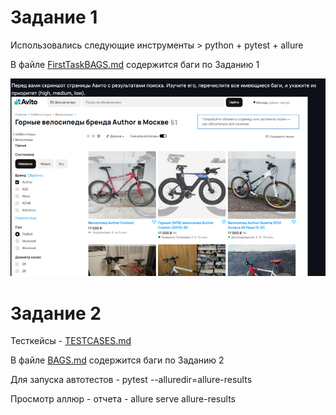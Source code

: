 
# Задание 1

Использовались следующие инструменты > python + pytest + allure

В файле [FirstTaskBAGS.md](FirstTaskBAGS.md) содержится баги по Заданию 1

![img.png](img.png)

# Задание 2

Тесткейсы - [TESTCASES.md](TESTCASES.md)

В файле [BAGS.md](BAGS.md) содержится баги по Заданию 2

Для запуска автотестов - pytest --alluredir=allure-results

Просмотр аллюр - отчета - allure serve allure-results


